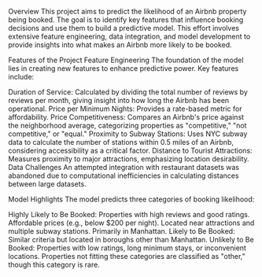 Overview
This project aims to predict the likelihood of an Airbnb property being booked. The goal is to identify key features that influence booking decisions and use them to build a predictive model. This effort involves extensive feature engineering, data integration, and model development to provide insights into what makes an Airbnb more likely to be booked.

Features of the Project
Feature Engineering
The foundation of the model lies in creating new features to enhance predictive power. Key features include:

Duration of Service: Calculated by dividing the total number of reviews by reviews per month, giving insight into how long the Airbnb has been operational.
Price per Minimum Nights: Provides a rate-based metric for affordability.
Price Competitiveness: Compares an Airbnb's price against the neighborhood average, categorizing properties as "competitive," "not competitive," or "equal."
Proximity to Subway Stations: Uses NYC subway data to calculate the number of stations within 0.5 miles of an Airbnb, considering accessibility as a critical factor.
Distance to Tourist Attractions: Measures proximity to major attractions, emphasizing location desirability.
Data Challenges
An attempted integration with restaurant datasets was abandoned due to computational inefficiencies in calculating distances between large datasets.

Model Highlights
The model predicts three categories of booking likelihood:

Highly Likely to Be Booked:
Properties with high reviews and good ratings.
Affordable prices (e.g., below $200 per night).
Located near attractions and multiple subway stations.
Primarily in Manhattan.
Likely to Be Booked:
Similar criteria but located in boroughs other than Manhattan.
Unlikely to Be Booked:
Properties with low ratings, long minimum stays, or inconvenient locations.
Properties not fitting these categories are classified as "other," though this category is rare.

